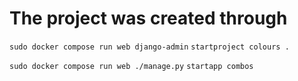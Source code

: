 # The project was created through

`sudo docker compose run web django-admin` `startproject colours .`

`sudo docker compose run web ./manage.py` `startapp combos`
